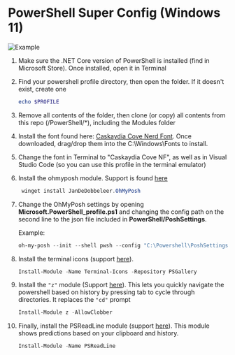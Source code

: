 # PowerShell Super Config (Windows 11)

![Example](https://i.imgur.com/KM9z6cH.png)

1. Make sure the .NET Core version of PowerShell is installed (find in Microsoft Store). Once installed, open it in Terminal 

2. Find your powershell profile directory, then open the folder. If it doesn't exist, create one
   
   ```powershell
   echo $PROFILE
   ```

3. Remove all contents of the folder, then clone (or copy) all contents from this repo (/PowerShell/*), including the Modules folder

4.  Install the font found here: [Caskaydia Cove Nerd Font](https://github.com/ryanoasis/nerd-fonts/releases/download/v2.1.0/CascadiaCode.zip). Once downloaded, drag/drop them into the C:\Windows\Fonts to install. 

5. Change the font in Terminal to "Caskaydia Cove NF", as well as in Visual Studio Code (so you can use this profile in the terminal emulator)

6. Install the ohmyposh module. Support is found [here](https://ohmyposh.dev/docs/windows)
   
   ```powershell
    winget install JanDeDobbeleer.OhMyPosh
   ```

7. Change the OhMyPosh settings by opening **Microsoft.PowerShell_profile.ps1** and changing the config path on the second line to the json file included in **PowerShell/PoshSettings**.

    Example:
    ```powershell
    oh-my-posh --init --shell pwsh --config "C:\Powershell\PoshSettings\ohmyposhv3-v2.json" | Invoke-Expression
    ```

8.  Install the terminal icons (support [here](https://www.hanselman.com/blog/take-your-windows-terminal-and-powershell-to-the-next-level-with-terminal-icons)).

    ```powershell
    Install-Module -Name Terminal-Icons -Repository PSGallery
    ```

9.  Install the ```"z"``` module (Support [here](https://www.powershellgallery.com/packages/z/1.1.13)). This lets you quickly navigate the powershell based on history by pressing tab to cycle through directories. It replaces the ```"cd"``` prompt

    ```powershell
    Install-Module z -AllowClobber
    ```

10. Finally, install the PSReadLine module (support [here](https://github.com/PowerShell/PSReadLine)). This module shows predictions based on your clipboard and history.

    ```powershell
    Install-Module -Name PSReadLine
    ```
